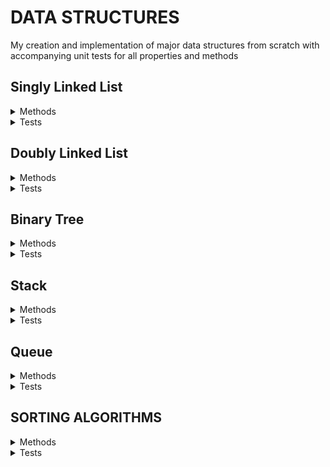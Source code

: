 # DATA STRUCTURES

My creation and implementation of major data structures from scratch with 
accompanying unit tests for all properties and methods

## Singly Linked List

<details><summary>Methods</summary>
<p>

- [X] Create Node class
- [X] Refactor to make node class and linked list
      classes generic. Node<T>
- [X] Add new node
- [X] Compare two generic nodes
- [X] Delete a specific value from the list
- [X] Display all node values
- [X] Display values in reverse

</p>
</details>

<details><summary>Tests</summary>
<p>

- [X] All Node properties
  - [X] IsEmpty Property
  - [X] Count Property
  - [X] Head Property
- [X] Add new node
- [X] Delete a value 
  - [X] from the front
  - [X] from the back
  - [X] nonexistant value
- [X] Display all node values
- [X] Display values in reverse

</p>
</details>

## Doubly Linked List

<details><summary>Methods</summary>
<p>

- [X] Create DNode<T> class
- [X] Refactor to make node class and linked list
      classes generic.
- [X] Add new node
- [X] Compare two generic nodes
- [X] Insert a value 
  - [X] Between two specific nodes
  - [X] After one specific node
- [X] Delete a specific value from the list
- [X] Display all node values

</p>
</details>

<details><summary>Tests</summary>
<p>

- [X] All Node properties
  - [X] IsEmpty Property
  - [X] Count Property
  - [X] Head Property
  - [X] Tail Property
- [X] Add DNode<T> to front
- [X] Add DNode<T> to back
- [X] Delete a value 
  - [X] from the front
  - [X] from the back
  - [X] nonexistant value


</p>
</details>

## Binary Tree

<details><summary>Methods</summary>
<p>

- [X] Create TreeNode class
- [X] Insert new node
- [X] Insert recursively
- [X] Display all nodes
- [ ] Traversals
  - [ ] Inorder
  - [X] Preorder
  - [ ] Postorder
  - [ ] Breadth First Search (BFS)

</p>
</details>

<details><summary>Tests</summary>
<p>

- [ ] All node properties
- [X] Insert
- [X] Insert recursively
- [X] Display
- [ ] Traversals
  - [ ] Inorder
  - [X] Preorder
  - [ ] Postorder
  - [ ] Breadth First Search (BFS)

</p>
</details>

## Stack

<details><summary>Methods</summary>
<p>

- [X] Create Singly Linked List class
- [X] Push
- [X] Pop
- [X] Peek

</p>
</details>

<details><summary>Tests</summary>
<p>

- [X] All linked list properties
- [X] Push
- [ ] Push invalid value
- [X] Pop
- [ ] Pop on empty list
- [X] Peek
- [ ] Peek empty list

</p>
</details>

## Queue

<details><summary>Methods</summary>
<p>

- [X] Create Doubly Linked List class
- [X] Enqueue
- [X] Dequeue
- [X] Peek

</p>
</details>

<details><summary>Tests</summary>
<p>

- [ ] Enqueue
  - [ ] Enqueue invalid value
- [ ] Dequeue
  - [ ] Dequeue on an empty list
- [ ] Peek
  - [ ] Peek an empty list

</p>
</details>


## SORTING ALGORITHMS

<details><summary>Methods</summary>
<p>

- [X] Bubble Sort
- [X] Insertion Sort
- [ ] Selection Sort
- [ ] Merge Sort
- [ ] Quick Sort

</p>
</details>

<details><summary>Tests</summary>
<p>

- [ ] Bubble Sort
- [ ] Insertion Sort
- [ ] Selection Sort
- [ ] Merge Sort
- [ ] Quick Sort

</p>
</details>
